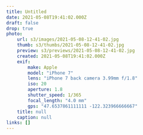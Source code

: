 ```yaml
---
title: Untitled
date: 2021-05-08T19:41:02.000Z
draft: false
drop: true
photo:
    url: s3/images/2021-05-08-12-41-02.jpg
    thumb: s3/thumbs/2021-05-08-12-41-02.jpg
    preview: s3/previews/2021-05-08-12-41-02.jpg
    created: 2021-05-08T19:41:02.000Z
    exif:
        make: Apple
        model: "iPhone 7"
        lens: "iPhone 7 back camera 3.99mm f/1.8"
        iso: 20
        aperture: 1.8
        shutter_speed: 1/365
        focal_length: "4.0 mm"
        gps: "47.6537861111111 -122.323966666667"
    title: null
    caption: null
links: []
---
```

